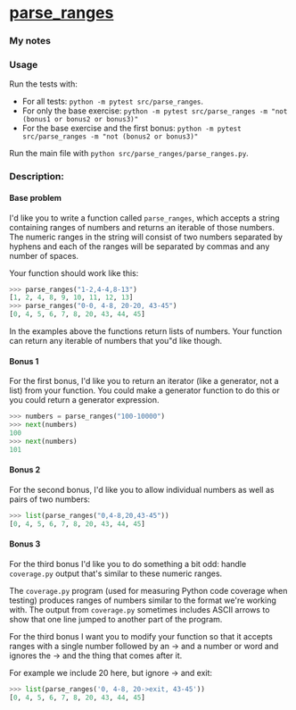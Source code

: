 # [parse_ranges](https://www.pythonmorsels.com/exercises/008c3f7419944ed781eb4924483bff35)

### My notes

### Usage
Run the tests with:
- For all tests: `python -m pytest src/parse_ranges`.
- For only the base exercise: `python -m pytest src/parse_ranges -m "not (bonus1 or bonus2 or bonus3)"`
- For the base exercise and the first bonus: `python -m pytest src/parse_ranges -m "not (bonus2 or bonus3)"`

Run the main file with `python src/parse_ranges/parse_ranges.py`.

### Description:
#### Base problem
I'd like you to write a function called `parse_ranges`, which accepts a string containing ranges of numbers and returns an iterable of those numbers.
The numeric ranges in the string will consist of two numbers separated by hyphens and each of the ranges will be separated by commas and any number of spaces.

Your function should work like this:
```python
>>> parse_ranges("1-2,4-4,8-13")
[1, 2, 4, 8, 9, 10, 11, 12, 13]
>>> parse_ranges("0-0, 4-8, 20-20, 43-45")
[0, 4, 5, 6, 7, 8, 20, 43, 44, 45]
```

In the examples above the functions return lists of numbers. Your function can return any iterable of numbers that you"d like though.

#### Bonus 1
For the first bonus, I'd like you to return an iterator (like a generator, not a list) from your function.
You could make a generator function to do this or you could return a generator expression.

```python
>>> numbers = parse_ranges("100-10000")
>>> next(numbers)
100
>>> next(numbers)
101
```

#### Bonus 2
For the second bonus, I'd like you to allow individual numbers as well as pairs of two numbers:

```python
>>> list(parse_ranges("0,4-8,20,43-45"))
[0, 4, 5, 6, 7, 8, 20, 43, 44, 45]
```

#### Bonus 3
For the third bonus I'd like you to do something a bit odd: handle `coverage.py` output that's similar to these numeric ranges.

The `coverage.py` program (used for measuring Python code coverage when testing) produces ranges of numbers similar to the format we're working with. The output from `coverage.py` sometimes includes ASCII arrows to show that one line jumped to another part of the program.

For the third bonus I want you to modify your function so that it accepts ranges with a single number followed by an -> and a number or word and ignores the -> and the thing that comes after it.

For example we include 20 here, but ignore -> and exit:

```python
>>> list(parse_ranges('0, 4-8, 20->exit, 43-45'))
[0, 4, 5, 6, 7, 8, 20, 43, 44, 45]
```
